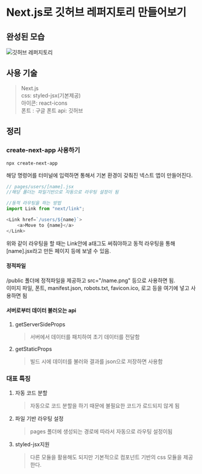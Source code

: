 # Next.js로 깃허브 레퍼지토리 만들어보기

## 완성된 모습

![깃허브 레퍼지토리](https://user-images.githubusercontent.com/29043491/107621097-1438e080-6c99-11eb-8e8a-51b4e2f476bb.png)

## 사용 기술

> Next.js  
> css: styled-jsx(기본제공)  
> 아이콘: react-icons  
> 폰트 : 구글 폰트
> api: 깃허브

## 정리

### create-next-app 사용하기

```
npx create-next-app
```

해당 명령어를 터미널에 입력하면 통해서 기본 환경이 갖춰진 넥스트 앱이 만들어진다.

```js
// pages/users/[name].jsx
//해당 폴더는 파일기반으로 자동으로 라우팅 설정이 됨

//동적 라우팅을 하는 방법
import Link from "next/link";

<Link href=`/users/${name}`>
    <a>Move to {name}</a>
</Link>
```

위와 같이 라우팅을 할 때는 Link안에 a태그도 써줘야하고 동적 라우팅을 통해 [name].jsx라고 만든 페이지 등에 보낼 수 있음.

#### 정적파일

/public 폴더에 정적파일을 제공하고 src="/name.png" 등으로 사용하면 됨.  
이미지 파일, 폰트, manifest.json, robots.txt, favicon.ico, 로고 등을 여기에 넣고 사용하면 됨

#### 서버로부터 데이터 불러오는 api

1. getServerSideProps
   > 서버에서 데이터를 패치하여 초기 데이터를 전달함
2. getStaticProps
   > 빌드 시에 데이터를 불러와 결과를 json으로 저장하면 사용함

### 대표 특징

1. 자동 코드 분할
   > 자동으로 코드 분할을 하기 때문에 불필요한 코드가 로드되지 않게 됨
2. 파일 기반 라우팅 설정
   > pages 폴더에 생성되는 경로에 따라서 자동으로 라우팅 설정이됨
3. styled-jsx지원
   > 다른 모듈을 활용해도 되지만 기본적으로 컴포넌트 기반의 css 모듈을 제공한다.
